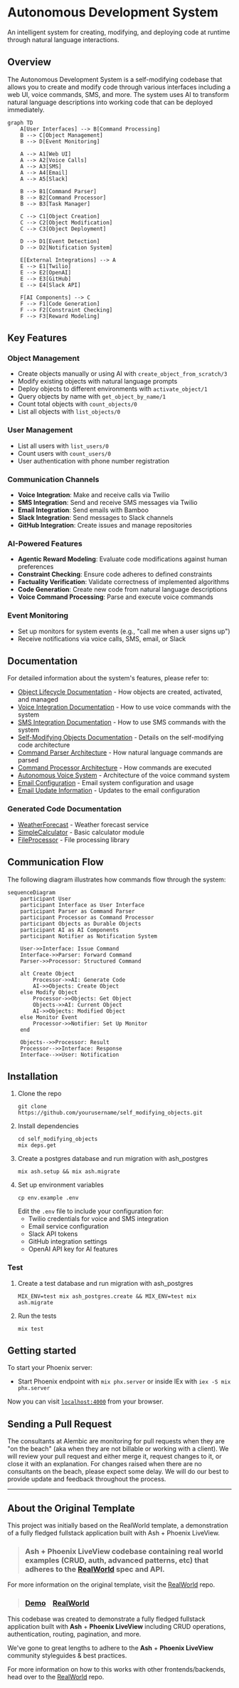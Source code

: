 # Autonomous Development System

An intelligent system for creating, modifying, and deploying code at runtime through natural language interactions.

## Overview

The Autonomous Development System is a self-modifying codebase that allows you to create and modify code through various interfaces including a web UI, voice commands, SMS, and more. The system uses AI to transform natural language descriptions into working code that can be deployed immediately.

```mermaid
graph TD
    A[User Interfaces] --> B[Command Processing]
    B --> C[Object Management]
    B --> D[Event Monitoring]
    
    A --> A1[Web UI]
    A --> A2[Voice Calls]
    A --> A3[SMS]
    A --> A4[Email]
    A --> A5[Slack]
    
    B --> B1[Command Parser]
    B --> B2[Command Processor]
    B --> B3[Task Manager]
    
    C --> C1[Object Creation]
    C --> C2[Object Modification]
    C --> C3[Object Deployment]
    
    D --> D1[Event Detection]
    D --> D2[Notification System]
    
    E[External Integrations] --> A
    E --> E1[Twilio]
    E --> E2[OpenAI]
    E --> E3[GitHub]
    E --> E4[Slack API]
    
    F[AI Components] --> C
    F --> F1[Code Generation]
    F --> F2[Constraint Checking]
    F --> F3[Reward Modeling]
```

## Key Features

### Object Management
- Create objects manually or using AI with `create_object_from_scratch/3`
- Modify existing objects with natural language prompts
- Deploy objects to different environments with `activate_object/1`
- Query objects by name with `get_object_by_name/1`
- Count total objects with `count_objects/0`
- List all objects with `list_objects/0`

### User Management
- List all users with `list_users/0`
- Count users with `count_users/0`
- User authentication with phone number registration

### Communication Channels
- **Voice Integration**: Make and receive calls via Twilio
- **SMS Integration**: Send and receive SMS messages via Twilio
- **Email Integration**: Send emails with Bamboo
- **Slack Integration**: Send messages to Slack channels
- **GitHub Integration**: Create issues and manage repositories

### AI-Powered Features
- **Agentic Reward Modeling**: Evaluate code modifications against human preferences
- **Constraint Checking**: Ensure code adheres to defined constraints
- **Factuality Verification**: Validate correctness of implemented algorithms
- **Code Generation**: Create new code from natural language descriptions
- **Voice Command Processing**: Parse and execute voice commands

### Event Monitoring
- Set up monitors for system events (e.g., "call me when a user signs up")
- Receive notifications via voice calls, SMS, email, or Slack

## Documentation

For detailed information about the system's features, please refer to:

- [Object Lifecycle Documentation](README.object_lifecycle.md) - How objects are created, activated, and managed
- [Voice Integration Documentation](README.voice_integration.md) - How to use voice commands with the system
- [SMS Integration Documentation](README.sms_integration.md) - How to use SMS commands with the system
- [Self-Modifying Objects Documentation](README_SELF_MODIFYING.md) - Details on the self-modifying code architecture
- [Command Parser Architecture](README.command_parser.md) - How natural language commands are parsed
- [Command Processor Architecture](README.command_processor.md) - How commands are executed
- [Autonomous Voice System](README.autonomous_voice_system.md) - Architecture of the voice command system
- [Email Configuration](README.email.md) - Email system configuration and usage
- [Email Update Information](README.email_update.md) - Updates to the email configuration

### Generated Code Documentation

- [WeatherForecast](priv/generated_code/WeatherForecast/README.md) - Weather forecast service
- [SimpleCalculator](priv/generated_code/SimpleCalculator/README.md) - Basic calculator module
- [FileProcessor](priv/generated_code/FileProcessor/README.md) - File processing library

## Communication Flow

The following diagram illustrates how commands flow through the system:

```mermaid
sequenceDiagram
    participant User
    participant Interface as User Interface
    participant Parser as Command Parser
    participant Processor as Command Processor
    participant Objects as Durable Objects
    participant AI as AI Components
    participant Notifier as Notification System
    
    User->>Interface: Issue Command
    Interface->>Parser: Forward Command
    Parser->>Processor: Structured Command
    
    alt Create Object
        Processor->>AI: Generate Code
        AI->>Objects: Create Object
    else Modify Object
        Processor->>Objects: Get Object
        Objects->>AI: Current Object
        AI->>Objects: Modified Object
    else Monitor Event
        Processor->>Notifier: Set Up Monitor
    end
    
    Objects-->>Processor: Result
    Processor-->>Interface: Response
    Interface-->>User: Notification
```

## Installation

1. Clone the repo
   ```
   git clone https://github.com/yourusername/self_modifying_objects.git
   ```
2. Install dependencies
   ```
   cd self_modifying_objects
   mix deps.get
   ```
3. Create a postgres database and run migration with ash_postgres
   ```
   mix ash.setup && mix ash.migrate
   ```
4. Set up environment variables
   ```
   cp env.example .env
   ```
   Edit the `.env` file to include your configuration for:
   - Twilio credentials for voice and SMS integration
   - Email service configuration
   - Slack API tokens
   - GitHub integration settings
   - OpenAI API key for AI features

### Test
1. Create a test database and run migration with ash_postgres
   ```
   MIX_ENV=test mix ash_postgres.create && MIX_ENV=test mix ash.migrate
   ```

2. Run the tests
   ```
   mix test
   ```

## Getting started

To start your Phoenix server:

  * Start Phoenix endpoint with `mix phx.server` or inside IEx with `iex -S mix phx.server`

Now you can visit [`localhost:4000`](http://localhost:4000) from your browser.

## Sending a Pull Request
The consultants at Alembic are monitoring for pull requests when they are "on the beach" (aka when they are not billable or working with a client). We will review your pull request and either merge it, request changes to it, or close it with an explanation. For changes raised when there are no consultants on the beach, please expect some delay. We will do our best to provide update and feedback throughout the process.

---

## About the Original Template

This project was initially based on the RealWorld template, a demonstration of a fully fledged fullstack application built with Ash + Phoenix LiveView.

> ### Ash + Phoenix LiveView codebase containing real world examples (CRUD, auth, advanced patterns, etc) that adheres to the [RealWorld](https://github.com/gothinkster/realworld) spec and API.

For more information on the original template, visit the [RealWorld](https://github.com/gothinkster/realworld) repo.

> ### [Demo](https://realworld-ash.fly.dev/)&nbsp;&nbsp;&nbsp;&nbsp;[RealWorld](https://github.com/gothinkster/realworld)

This codebase was created to demonstrate a fully fledged fullstack application built with **Ash** + **Phoenix LiveView** including CRUD operations, authentication, routing, pagination, and more.

We've gone to great lengths to adhere to the **Ash** + **Phoenix LiveView** community styleguides & best practices.

For more information on how to this works with other frontends/backends, head over to the [RealWorld](https://github.com/gothinkster/realworld) repo.
